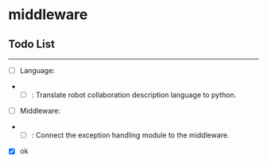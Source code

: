 # middleware

## Todo List
***
- [ ] Language: 
- - [ ] : Translate robot collaboration description language to python.
- [ ] Middleware: 
- - [ ] : Connect the exception handling module to the middleware.
- [x] ok
